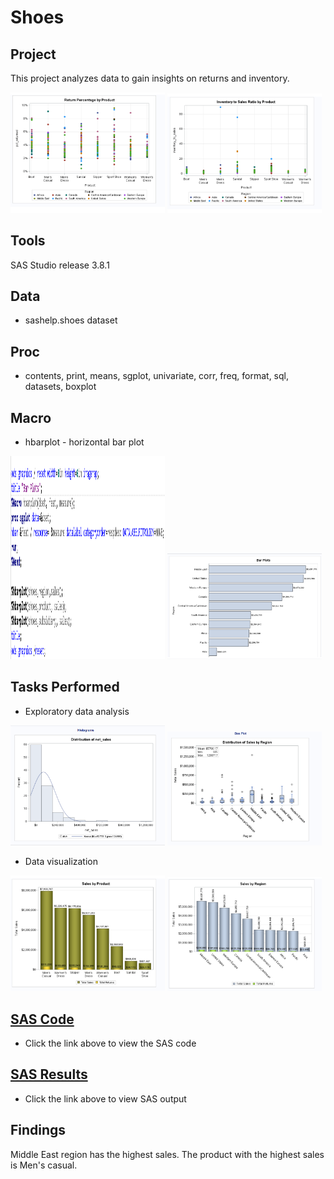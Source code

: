 # Shoes

## Project
This project analyzes data to gain insights on returns and inventory.

<p float="left">
<img src="https://github.com/Sarah269/glowing-dollop/blob/main/Shoes/Return%20Perc%20By%20Product.png"   width="49%"  />
<img src="https://github.com/Sarah269/glowing-dollop/blob/main/Shoes/Inventory%20to%20Sales%20Ratio.png" width="49%" />
</p>

## Tools
SAS Studio release 3.8.1

## Data
*  sashelp.shoes dataset

## Proc
*  contents, print, means, sgplot, univariate, corr, freq, format, sql, datasets, boxplot

## Macro
*  hbarplot - horizontal bar plot
<p float="left">
<img src="https://github.com/Sarah269/glowing-dollop/blob/main/Shoes/Macro.png" width="49%" height="325" />
<img src="https://github.com/Sarah269/glowing-dollop/blob/main/Shoes/Macro%20Plot.png" width="49%" />
</p>

## Tasks Performed
*  Exploratory data analysis
<p float="left">
<img src="https://github.com/Sarah269/glowing-dollop/blob/main/Shoes/Histogram%20NetSales.png" width="49%" />
<img src="https://github.com/Sarah269/glowing-dollop/blob/main/Shoes/Box%20Plot%20Sales.png" width="49%" />
</p>
  
*  Data visualization
<p float="left">
  <img src="https://github.com/Sarah269/glowing-dollop/blob/main/Shoes/Sales%20by%20Product.png" width="49%" />
  <img src="https://github.com/Sarah269/glowing-dollop/blob/main/Shoes/Sales%20by%20Region.png"  width="49%" />
</p>

## [SAS Code](https://github.com/Sarah269/glowing-dollop/blob/main/Shoes/Shoes.sas)
*  Click the link above to view the SAS code

## [SAS Results](https://github.com/Sarah269/glowing-dollop/blob/main/Shoes/shoes.pdf)
*  Click the link above to view SAS output

## Findings
Middle East region has the highest sales.
The product with the highest sales is Men's casual.
